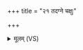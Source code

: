 +++
title = "२१ तदग्ने चक्षुः"

+++
<details><summary>मूलम् (VS)</summary>

तद॑ग्ने॒ चक्षुः॒ प्रति॑ धेहि रे॒भे श॑फा॒रुजो॒ येन॒ पश्य॑सि यातु॒धाना॑न्।  
अ॑थर्व॒वज्ज्योति॑षा॒ दैव्ये॑न स॒त्यं धूर्व॑न्तम॒चितं॒ न्यो᳡ष ॥
</details>
